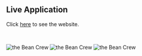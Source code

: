 ## Live Application

Click [here](https://marzena-w.github.io/coffee-shop/) to see the website.

<br/>

![the Bean Crew](./images/coffee-shop-1.jpg)
![the Bean Crew](./images/coffee-shop-2.jpg)
![the Bean Crew](./images/coffee-shop-3.jpg)

<br/>